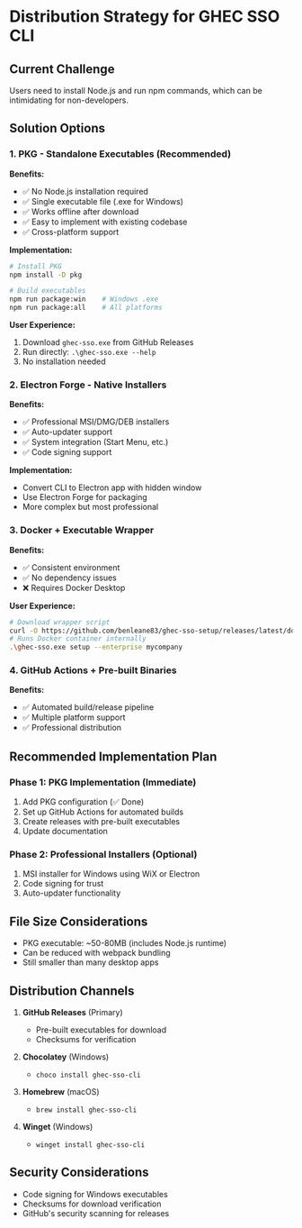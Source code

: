 # Distribution Strategy for GHEC SSO CLI

## Current Challenge
Users need to install Node.js and run npm commands, which can be intimidating for non-developers.

## Solution Options

### 1. PKG - Standalone Executables (Recommended)

**Benefits:**
- ✅ No Node.js installation required
- ✅ Single executable file (.exe for Windows)
- ✅ Works offline after download
- ✅ Easy to implement with existing codebase
- ✅ Cross-platform support

**Implementation:**
```bash
# Install PKG
npm install -D pkg

# Build executables
npm run package:win    # Windows .exe
npm run package:all    # All platforms
```

**User Experience:**
1. Download `ghec-sso.exe` from GitHub Releases
2. Run directly: `.\ghec-sso.exe --help`
3. No installation needed

### 2. Electron Forge - Native Installers

**Benefits:**
- ✅ Professional MSI/DMG/DEB installers
- ✅ Auto-updater support
- ✅ System integration (Start Menu, etc.)
- ✅ Code signing support

**Implementation:**
- Convert CLI to Electron app with hidden window
- Use Electron Forge for packaging
- More complex but most professional

### 3. Docker + Executable Wrapper

**Benefits:**
- ✅ Consistent environment
- ✅ No dependency issues
- ❌ Requires Docker Desktop

**User Experience:**
```bash
# Download wrapper script
curl -O https://github.com/benleane83/ghec-sso-setup/releases/latest/download/ghec-sso.exe
# Runs Docker container internally
.\ghec-sso.exe setup --enterprise mycompany
```

### 4. GitHub Actions + Pre-built Binaries

**Benefits:**
- ✅ Automated build/release pipeline
- ✅ Multiple platform support
- ✅ Professional distribution

## Recommended Implementation Plan

### Phase 1: PKG Implementation (Immediate)
1. Add PKG configuration (✅ Done)
2. Set up GitHub Actions for automated builds
3. Create releases with pre-built executables
4. Update documentation

### Phase 2: Professional Installers (Optional)
1. MSI installer for Windows using WiX or Electron
2. Code signing for trust
3. Auto-updater functionality

## File Size Considerations
- PKG executable: ~50-80MB (includes Node.js runtime)
- Can be reduced with webpack bundling
- Still smaller than many desktop apps

## Distribution Channels
1. **GitHub Releases** (Primary)
   - Pre-built executables for download
   - Checksums for verification
   
2. **Chocolatey** (Windows)
   - `choco install ghec-sso-cli`
   
3. **Homebrew** (macOS)
   - `brew install ghec-sso-cli`
   
4. **Winget** (Windows)
   - `winget install ghec-sso-cli`

## Security Considerations
- Code signing for Windows executables
- Checksums for download verification
- GitHub's security scanning for releases
